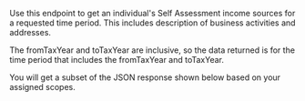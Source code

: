<p>Use this endpoint to get an individual's Self Assessment income sources for a requested time period. This includes description of business activities and addresses.</p>
<p>The fromTaxYear and toTaxYear are inclusive, so the data returned is for the time period that includes the fromTaxYear and toTaxYear.</p>
<p>You will get a subset of the JSON response shown below based on your assigned scopes.</p>